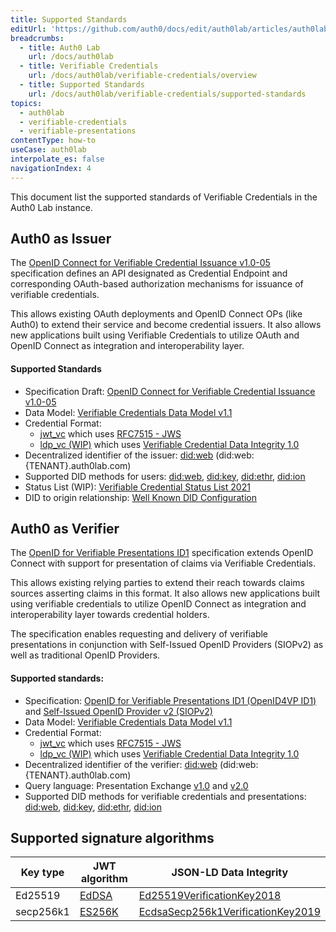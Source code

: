 ```yaml
---
title: Supported Standards
editUrl: 'https://github.com/auth0/docs/edit/auth0lab/articles/auth0lab/verifiable-credentials/supported-standards.md'
breadcrumbs:
  - title: Auth0 Lab
    url: /docs/auth0lab
  - title: Verifiable Credentials
    url: /docs/auth0lab/verifiable-credentials/overview
  - title: Supported Standards
    url: /docs/auth0lab/verifiable-credentials/supported-standards
topics:
  - auth0lab
  - verifiable-credentials
  - verifiable-presentations
contentType: how-to
useCase: auth0lab
interpolate_es: false
navigationIndex: 4
---
```


This document list the supported standards of Verifiable Credentials in the Auth0 Lab instance.

## Auth0 as Issuer

The [OpenID Connect for Verifiable Credential Issuance v1.0-05](https://openid.net/specs/openid-connect-4-verifiable-credential-issuance-1_0-05.html) specification defines an API designated as Credential Endpoint and corresponding OAuth-based authorization mechanisms for issuance of verifiable credentials.

This allows existing OAuth deployments and OpenID Connect OPs (like Auth0) to extend their service and become credential issuers. It also allows new applications built using Verifiable Credentials to utilize OAuth and OpenID Connect as integration and interoperability layer.

#### Supported Standards

-  Specification Draft: [OpenID Connect for Verifiable Credential Issuance v1.0-05](https://openid.net/specs/openid-connect-4-verifiable-credential-issuance-1_0-05.html)
-  Data Model: [Verifiable Credentials Data Model v1.1](https://www.w3.org/TR/vc-data-model/)
-  Credential Format:
    - [jwt_vc](https://www.w3.org/TR/vc-data-model/#json-web-token) which uses [RFC7515 - JWS](https://datatracker.ietf.org/doc/html/rfc7515)
    - [ldp_vc (WIP)](https://openid.net/specs/openid-4-verifiable-credential-issuance-1_0.html#name-vc-secured-using-data-integ) which uses [Verifiable Credential Data Integrity 1.0](https://w3c.github.io/vc-data-integrity/)
-  Decentralized identifier of the issuer: [did:web](https://github.com/w3c-ccg/did-method-web) (did:web:{TENANT}.auth0lab.com)
-  Supported DID methods for users: [did:web](https://github.com/w3c-ccg/did-method-web), [did:key](https://w3c-ccg.github.io/did-method-key/), [did:ethr](https://github.com/decentralized-identity/ethr-did-resolver/blob/master/doc/did-method-spec.md), [did:ion](https://identity.foundation/ion/)
-  Status List (WIP): [Verifiable Credential Status List 2021](https://w3c-ccg.github.io/vc-status-list-2021/)
-  DID to origin relationship: [Well Known DID Configuration](https://identity.foundation/.well-known/resources/did-configuration)


## Auth0 as Verifier

The [OpenID for Verifiable Presentations ID1](https://openid.net/specs/openid-connect-4-verifiable-presentations-1_0-ID1.html) specification extends OpenID Connect with support for presentation of claims via Verifiable Credentials.

This allows existing relying parties to extend their reach towards claims sources asserting claims in this format. It also allows new applications built using verifiable credentials to utilize OpenID Connect as integration and interoperability layer towards credential holders.

The specification enables requesting and delivery of verifiable presentations in conjunction with Self-Issued OpenID Providers (SIOPv2) as well as traditional OpenID Providers.

#### Supported standards:

-  Specification: [OpenID for Verifiable Presentations ID1 (OpenID4VP ID1)](https://openid.net/specs/openid-connect-4-verifiable-presentations-1_0-ID1.html) and [Self-Issued OpenID Provider v2 (SIOPv2)](https://openid.net/specs/openid-connect-self-issued-v2-1_0.html)
-  Data Model: [Verifiable Credentials Data Model v1.1](https://www.w3.org/TR/vc-data-model/)
-  Credential Format:
    - [jwt_vc](https://www.w3.org/TR/vc-data-model/#json-web-token) which uses [RFC7515 - JWS](https://datatracker.ietf.org/doc/html/rfc7515)
    - [ldp_vc (WIP)](https://openid.net/specs/openid-4-verifiable-credential-issuance-1_0.html#name-vc-secured-using-data-integ) which uses [Verifiable Credential Data Integrity 1.0](https://w3c.github.io/vc-data-integrity/)
-  Decentralized identifier of the verifier: [did:web](https://github.com/w3c-ccg/did-method-web) (did:web:{TENANT}.auth0lab.com)
-  Query language: Presentation Exchange [v1.0](https://identity.foundation/presentation-exchange/spec/v1.0.0/) and [v2.0](https://identity.foundation/presentation-exchange/spec/v2.0.0/)
-  Supported DID methods for verifiable credentials and presentations: [did:web](https://github.com/w3c-ccg/did-method-web), [did:key](https://w3c-ccg.github.io/did-method-key/), [did:ethr](https://github.com/decentralized-identity/ethr-did-resolver/blob/master/doc/did-method-spec.md), [did:ion](https://identity.foundation/ion/)


## Supported signature algorithms

| Key type  | JWT algorithm                                           | JSON-LD Data Integrity                                                                   |
|-----------|---------------------------------------------------------|------------------------------------------------------------------------------------------|
| Ed25519   | [EdDSA](https://datatracker.ietf.org/doc/html/rfc8037)  | [Ed25519VerificationKey2018](https://w3c-ccg.github.io/lds-ed25519-2018/)                |
| secp256k1 | [ES256K](https://datatracker.ietf.org/doc/html/rfc8812) | [EcdsaSecp256k1VerificationKey2019](https://w3c-ccg.github.io/lds-ecdsa-secp256k1-2019/) |


